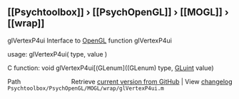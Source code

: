 ## [[Psychtoolbox]] &#8250; [[PsychOpenGL]] &#8250; [[MOGL]] &#8250; [[wrap]]

glVertexP4ui  Interface to [OpenGL](OpenGL) function glVertexP4ui  
  
usage:  glVertexP4ui( type, value )  
  
C function:  void glVertexP4ui[(GLenum]((GLenum) type, [GLuint](GLuint) value)  




<div class="code_header" style="text-align:right;">
  <span style="float:left;">Path&nbsp;&nbsp;</span> <span class="counter">Retrieve <a href=
  "https://raw.github.com/Psychtoolbox-3/Psychtoolbox-3/beta/Psychtoolbox/PsychOpenGL/MOGL/wrap/glVertexP4ui.m">current version from GitHub</a> | View <a href=
  "https://github.com/Psychtoolbox-3/Psychtoolbox-3/commits/beta/Psychtoolbox/PsychOpenGL/MOGL/wrap/glVertexP4ui.m">changelog</a></span>
</div>
<div class="code">
  <code>Psychtoolbox/PsychOpenGL/MOGL/wrap/glVertexP4ui.m</code>
</div>

